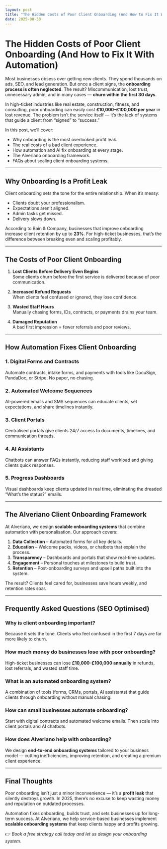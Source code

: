 ```yaml
---
layout: post
title: "The Hidden Costs of Poor Client Onboarding (And How to Fix It With Automation)"
date: 2025-08-30
---
```


# The Hidden Costs of Poor Client Onboarding (And How to Fix It With Automation)

Most businesses obsess over getting new clients. They spend thousands on ads, SEO, and lead generation. But once a client signs, the **onboarding process is often neglected**. The result? Miscommunication, lost trust, unnecessary admin, and in many cases — **churn within the first 30 days**.

In high-ticket industries like real estate, construction, fitness, and consulting, poor onboarding can easily cost **£10,000–£100,000 per year** in lost revenue. The problem isn’t the service itself — it’s the lack of systems that guide a client from “signed” to “success.”

In this post, we’ll cover:
- Why onboarding is the most overlooked profit leak.
- The real costs of a bad client experience.
- How automation and AI fix onboarding at every stage.
- The Alveriano onboarding framework.
- FAQs about scaling client onboarding systems.

---

## Why Onboarding Is a Profit Leak

Client onboarding sets the tone for the entire relationship. When it’s messy:
- Clients doubt your professionalism.
- Expectations aren’t aligned.
- Admin tasks get missed.
- Delivery slows down.

According to Bain & Company, businesses that improve onboarding increase client retention by up to **23%**. For high-ticket businesses, that’s the difference between breaking even and scaling profitably.

---

## The Costs of Poor Client Onboarding

1. **Lost Clients Before Delivery Even Begins**  
   Some clients churn before the first service is delivered because of poor communication.

2. **Increased Refund Requests**  
   When clients feel confused or ignored, they lose confidence.

3. **Wasted Staff Hours**  
   Manually chasing forms, IDs, contracts, or payments drains your team.

4. **Damaged Reputation**  
   A bad first impression = fewer referrals and poor reviews.

---

## How Automation Fixes Client Onboarding

### 1. Digital Forms and Contracts  
Automate contracts, intake forms, and payments with tools like DocuSign, PandaDoc, or Stripe. No paper, no chasing.

### 2. Automated Welcome Sequences  
AI-powered emails and SMS sequences can educate clients, set expectations, and share timelines instantly.

### 3. Client Portals  
Centralised portals give clients 24/7 access to documents, timelines, and communication threads.

### 4. AI Assistants  
Chatbots can answer FAQs instantly, reducing staff workload and giving clients quick responses.

### 5. Progress Dashboards  
Visual dashboards keep clients updated in real time, eliminating the dreaded “What’s the status?” emails.

---

## The Alveriano Client Onboarding Framework

At Alveriano, we design **scalable onboarding systems** that combine automation with personalisation. Our approach covers:

1. **Data Collection** – Automated forms for all key details.  
2. **Education** – Welcome packs, videos, or chatbots that explain the process.  
3. **Transparency** – Dashboards and portals that show real-time updates.  
4. **Engagement** – Personal touches at milestones to build trust.  
5. **Retention** – Post-onboarding surveys and upsell paths built into the system.  

The result? Clients feel cared for, businesses save hours weekly, and retention rates soar.

---

## Frequently Asked Questions (SEO Optimised)

### Why is client onboarding important?
Because it sets the tone. Clients who feel confused in the first 7 days are far more likely to churn.

### How much money do businesses lose with poor onboarding?
High-ticket businesses can lose **£10,000–£100,000 annually** in refunds, lost referrals, and wasted staff time.

### What is an automated onboarding system?
A combination of tools (forms, CRMs, portals, AI assistants) that guide clients through onboarding without manual chasing.

### How can small businesses automate onboarding?
Start with digital contracts and automated welcome emails. Then scale into client portals and AI chatbots.

### How does Alveriano help with onboarding?
We design **end-to-end onboarding systems** tailored to your business model — cutting inefficiencies, improving retention, and creating a premium client experience.

---

## Final Thoughts

Poor onboarding isn’t just a minor inconvenience — it’s a **profit leak** that silently destroys growth. In 2025, there’s no excuse to keep wasting money and reputation on outdated processes.  

Automation fixes onboarding, builds trust, and sets businesses up for long-term success. At Alveriano, we help service-based businesses implement **scalable onboarding systems** that keep clients happy and profits growing.  

👉 *Book a free strategy call today and let us design your onboarding system.*  
